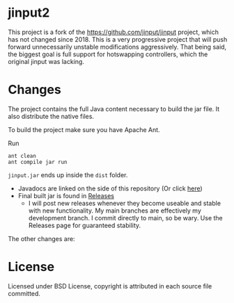 # jinput2
This project is a fork of the https://github.com/jinput/jinput project, which has not changed since 2018. This is a very progressive project that will push forward unnecessarily unstable modifications aggressively. That being said, the biggest goal is full support for hotswapping controllers, which the original jinput was lacking.

# Changes
The project contains the full Java content necessary to build the jar file. It also distribute the native files.

To build the project make sure you have Apache Ant.

Run
```
ant clean
ant compile jar run
```
`jinput.jar` ends up inside the `dist` folder.

- Javadocs are linked on the side of this repository (Or click [here](https://sigonasr2.github.io/jinput2.10/))
- Final built jar is found in [Releases](https://github.com/sigonasr2/jinput2.10/releases)
   - I will post new releases whenever they become useable and stable with new functionality. My main branches are effectively my development branch. I commit directly to main, so be wary. Use the Releases page for guaranteed stability.

The other changes are:

# License
Licensed under BSD License, copyright is attributed in each source file committed.
